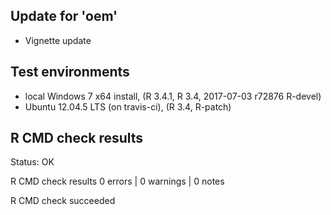 
## Update for 'oem'

* Vignette update

## Test environments

* local Windows 7 x64 install, (R 3.4.1, R 3.4, 2017-07-03 r72876 R-devel)
* Ubuntu 12.04.5 LTS (on travis-ci), (R 3.4, R-patch)

## R CMD check results

Status: OK



R CMD check results
0 errors | 0 warnings | 0 notes

R CMD check succeeded